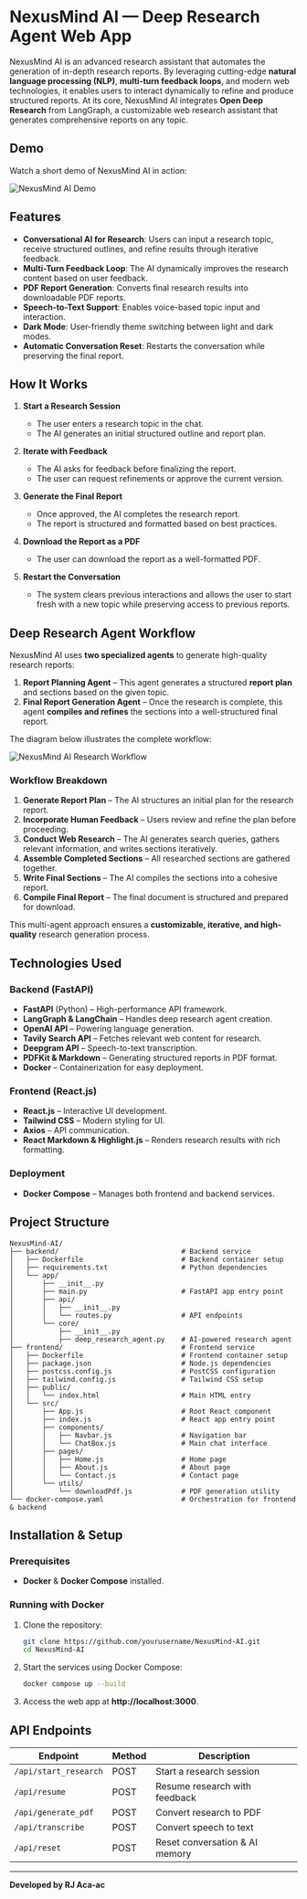 # NexusMind AI — Deep Research Agent Web App

​NexusMind AI is an advanced research assistant that automates the generation of in-depth research reports. By leveraging cutting-edge **natural language processing (NLP)**, **multi-turn feedback loops**, and modern web technologies, it enables users to interact dynamically to refine and produce structured reports. At its core, NexusMind AI integrates **Open Deep Research** from LangGraph, a customizable web research assistant that generates comprehensive reports on any topic.

## Demo
Watch a short demo of NexusMind AI in action:

![NexusMind AI Demo](docs/demo.gif)

## Features
- **Conversational AI for Research**: Users can input a research topic, receive structured outlines, and refine results through iterative feedback.
- **Multi-Turn Feedback Loop**: The AI dynamically improves the research content based on user feedback.
- **PDF Report Generation**: Converts final research results into downloadable PDF reports.
- **Speech-to-Text Support**: Enables voice-based topic input and interaction.
- **Dark Mode**: User-friendly theme switching between light and dark modes.
- **Automatic Conversation Reset**: Restarts the conversation while preserving the final report.

## How It Works  

1. **Start a Research Session**  
   - The user enters a research topic in the chat.  
   - The AI generates an initial structured outline and report plan.  

2. **Iterate with Feedback**  
   - The AI asks for feedback before finalizing the report.  
   - The user can request refinements or approve the current version.  

3. **Generate the Final Report**  
   - Once approved, the AI completes the research report.  
   - The report is structured and formatted based on best practices.  

4. **Download the Report as a PDF**  
   - The user can download the report as a well-formatted PDF.  

5. **Restart the Conversation**  
   - The system clears previous interactions and allows the user to start fresh with a new topic while preserving access to previous reports.  

## Deep Research Agent Workflow  

NexusMind AI uses **two specialized agents** to generate high-quality research reports:  

1. **Report Planning Agent** – This agent generates a structured **report plan** and sections based on the given topic.  
2. **Final Report Generation Agent** – Once the research is complete, this agent **compiles and refines** the sections into a well-structured final report.  

The diagram below illustrates the complete workflow:  

![NexusMind AI Research Workflow](docs/graph.png)  

### Workflow Breakdown  
1. **Generate Report Plan** – The AI structures an initial plan for the research report.  
2. **Incorporate Human Feedback** – Users review and refine the plan before proceeding.  
3. **Conduct Web Research** – The AI generates search queries, gathers relevant information, and writes sections iteratively.  
4. **Assemble Completed Sections** – All researched sections are gathered together.  
5. **Write Final Sections** – The AI compiles the sections into a cohesive report.  
6. **Compile Final Report** – The final document is structured and prepared for download.  

This multi-agent approach ensures a **customizable, iterative, and high-quality** research generation process.  

## Technologies Used
### Backend (FastAPI)
- **FastAPI** (Python) – High-performance API framework.
- **LangGraph & LangChain** – Handles deep research agent creation.
- **OpenAI API** – Powering language generation.
- **Tavily Search API** – Fetches relevant web content for research.
- **Deepgram API** – Speech-to-text transcription.
- **PDFKit & Markdown** – Generating structured reports in PDF format.
- **Docker** – Containerization for easy deployment.

### Frontend (React.js)
- **React.js** – Interactive UI development.
- **Tailwind CSS** – Modern styling for UI.
- **Axios** – API communication.
- **React Markdown & Highlight.js** – Renders research results with rich formatting.

### Deployment
- **Docker Compose** – Manages both frontend and backend services.

## Project Structure
```
NexusMind-AI/
├── backend/                              # Backend service
│   ├── Dockerfile                        # Backend container setup
│   ├── requirements.txt                  # Python dependencies
│   └── app/
│       ├── __init__.py                   
│       ├── main.py                       # FastAPI app entry point
│       ├── api/
│       │   ├── __init__.py  
│       │   └── routes.py                 # API endpoints
│       └── core/
│           ├── __init__.py
│           ├── deep_research_agent.py    # AI-powered research agent
├── frontend/                             # Frontend service
│   ├── Dockerfile                        # Frontend container setup
│   ├── package.json                      # Node.js dependencies
│   ├── postcss.config.js                 # PostCSS configuration
│   ├── tailwind.config.js                # Tailwind CSS setup
│   ├── public/
│   │   └── index.html                    # Main HTML entry
│   └── src/
│       ├── App.js                        # Root React component
│       ├── index.js                      # React app entry point
│       ├── components/
│       │   ├── Navbar.js                 # Navigation bar
│       │   └── ChatBox.js                # Main chat interface
│       ├── pages/
│       │   ├── Home.js                   # Home page
│       │   ├── About.js                  # About page
│       │   └── Contact.js                # Contact page
│       └── utils/
│           └── downloadPdf.js            # PDF generation utility
└── docker-compose.yaml                   # Orchestration for frontend & backend
```

## Installation & Setup
### Prerequisites
- **Docker** & **Docker Compose** installed.

### Running with Docker
1. Clone the repository:
   ```bash
   git clone https://github.com/yourusername/NexusMind-AI.git
   cd NexusMind-AI
   ```
2. Start the services using Docker Compose:
   ```bash
   docker compose up --build
   ```
3. Access the web app at **http://localhost:3000**.

## API Endpoints
| Endpoint               | Method | Description |
|------------------------|--------|-------------|
| `/api/start_research`  | POST   | Start a research session |
| `/api/resume`          | POST   | Resume research with feedback |
| `/api/generate_pdf`    | POST   | Convert research to PDF |
| `/api/transcribe`      | POST   | Convert speech to text |
| `/api/reset`           | POST   | Reset conversation & AI memory |

---
**Developed by RJ Aca-ac**

